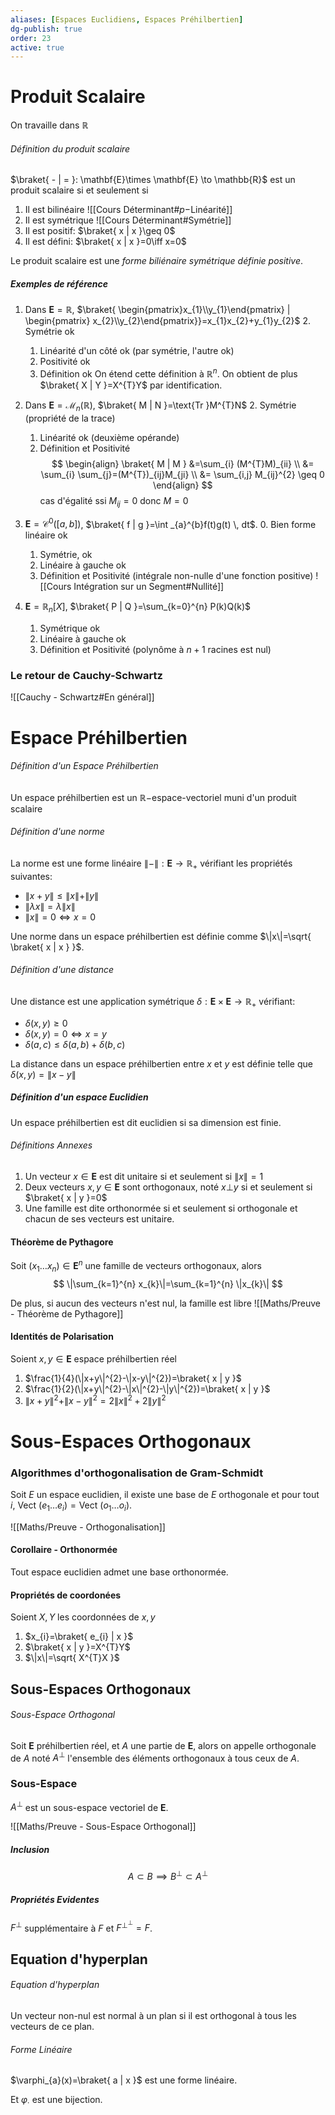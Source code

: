 ```yaml
---
aliases: [Espaces Euclidiens, Espaces Préhilbertien]
dg-publish: true
order: 23
active: true
---
```


# Produit Scalaire

On travaille dans $\mathbb{R}$

###### Définition du produit scalaire

$\braket{ - | = }: \mathbf{E}\times \mathbf{E} \to \mathbb{R}$ est un produit scalaire si et seulement si
1. Il est bilinéaire
![[Cours Déterminant#$p-$Linéarité]]
2. Il est symétrique
![[Cours Déterminant#Symétrie]]
3. Il est positif: $\braket{ x | x }\geq 0$
4. Il est défini:  $\braket{ x | x }=0\iff x=0$

Le produit scalaire est une *forme biliénaire symétrique définie positive*.

##### Exemples de référence

1. Dans $\mathbf{E}=\mathbb{R}$, $\braket{ \begin{pmatrix}x_{1}\\y_{1}\end{pmatrix} | \begin{pmatrix} x_{2}\\y_{2}\end{pmatrix}}=x_{1}x_{2}+y_{1}y_{2}$
	2. Symétrie ok
	1. Linéarité d'un côté ok (par symétrie, l'autre ok)
	3. Positivité ok
	4. Définition ok
On étend cette définition à $\mathbb{R}^{n}$.
On obtient de plus $\braket{ X | Y  }=X^{T}Y$ par identification.

2. Dans $\mathbf{E}=\mathcal{M}_{n}(\mathbb{R})$, $\braket{ M | N }=\text{Tr }M^{T}N$
	2. Symétrie (propriété de la trace)
	1. Linéarité ok (deuxième opérande)
	3. Définition et Positivité
$$
\begin{align}
\braket{ M | M } &=\sum_{i} (M^{T}M)_{ii} \\
&= \sum_{i} \sum_{j}=(M^{T})_{ij}M_{ji} \\
&= \sum_{i,j} M_{ij}^{2} \geq 0
\end{align}
$$
cas d'égalité ssi $M_{ij}=0$ donc $M=0$

3. $\mathbf{E}=\mathcal{C}^{0}([a,b])$, $\braket{ f | g }=\int _{a}^{b}f(t)g(t) \, dt$.
	0. Bien forme linéaire ok
	1. Symétrie, ok
	2. Linéaire à gauche ok
	3. Définition et Positivité (intégrale non-nulle d'une fonction positive)
![[Cours Intégration sur un Segment#Nullité]]

4. $\mathbf{E}=\mathbb{R}_{n}[X]$, $\braket{ P | Q }=\sum_{k=0}^{n} P(k)Q(k)$
	1. Symétrique ok
	2. Linéaire à gauche ok
	3. Définition et Positivité (polynôme à $n+1$ racines est nul)

### Le retour de Cauchy-Schwartz

![[Cauchy - Schwartz#En général]]

# Espace Préhilbertien

###### Définition d'un Espace Préhilbertien

Un espace préhilbertien est un $\mathbb{R}-$espace-vectoriel muni d'un produit scalaire

###### Définition d'une norme

La norme est une forme linéaire $\|-\|: \mathbf{E} \to \mathbb{R}_{+}$ vérifiant les propriétés suivantes:
- $\|x+y\|\leq \|x\|+\|y\|$
- $\|\lambda x\|=\lambda \|x\|$
- $\|x\|=0\iff x=0$

Une norme dans un espace préhilbertien est définie comme $\|x\|=\sqrt{ \braket{ x | x } }$.

###### Définition d'une distance

Une distance est une application symétrique $\delta : \mathbf{E}\times \mathbf{E}\to \mathbb{R}_{+}$ vérifiant:
- $\delta(x,y) \geq 0$
- $\delta(x,y) = 0 \iff x=y$
- $\delta(a,c)\leq \delta(a,b)+\delta(b,c)$

La distance dans un espace préhilbertien entre $x$ et $y$ est définie telle que $\delta(x,y)=\|x-y\|$

##### Définition d'un espace Euclidien

Un espace préhilbertien est dit euclidien si sa dimension est finie.

###### Définitions Annexes

1. Un vecteur $x\in \mathbf{E}$ est dit unitaire si et seulement si $\|x\|=1$
2. Deux vecteurs $x,y\in \mathbf{E}$ sont orthogonaux, noté $x\bot y$ si et seulement si $\braket{ x | y }=0$
3. Une famille est dite orthonormée si et seulement si orthogonale et chacun de ses vecteurs est unitaire.

#### Théorème de Pythagore

Soit $(x_{1}\dots x_{n})\in \mathbf{E}^{n}$ une famille de vecteurs orthogonaux, alors
$$
\|\sum_{k=1}^{n} x_{k}\|=\sum_{k=1}^{n} \|x_{k}\|
$$

De plus, si aucun des vecteurs n'est nul, la famille est libre
![[Maths/Preuve - Théorème de Pythagore]]


#### Identités de Polarisation

Soient $x,y\in \mathbf{E}$ espace préhilbertien réel
1. $\frac{1}{4}(\|x+y\|^{2}-\|x-y\|^{2})=\braket{ x | y  }$
2. $\frac{1}{2}(\|x+y\|^{2}-\|x\|^{2}-\|y\|^{2})=\braket{ x | y }$
3. $\|x+y\|^{2}+\|x-y\|^{2}=2\|x\|^{2}+2\|y\|^{2}$

# Sous-Espaces Orthogonaux

### Algorithmes d'orthogonalisation de Gram-Schmidt

Soit $E$ un espace euclidien, il existe une base de $E$ orthogonale et pour tout $i$, $\text{Vect }(e_{1}\dots e_{i})=\text{Vect }(o_{1}\dots o_{i})$.

![[Maths/Preuve - Orthogonalisation]]

#### Corollaire - Orthonormée

Tout espace euclidien admet une base orthonormée.

#### Propriétés de coordonées

Soient $X,Y$ les coordonnées de $x,y$

1. $x_{i}=\braket{ e_{i} | x }$
2. $\braket{ x | y }=X^{T}Y$
3. $\|x\|=\sqrt{ X^{T}X }$

## Sous-Espaces Orthogonaux

###### Sous-Espace Orthogonal

Soit $\mathbf{E}$ préhilbertien réel, et $A$ une partie de $\mathbf{E}$, alors on appelle orthogonale de $A$ noté $A^{\bot}$ l'ensemble des éléments orthogonaux à tous ceux de $A$.

### Sous-Espace

$A^{\bot}$ est un sous-espace vectoriel de $\mathbf{E}$.

![[Maths/Preuve - Sous-Espace Orthogonal]]


##### Inclusion

$$
A\subset B\implies B^{\bot}\subset A^{\bot}
$$

##### Propriétés Evidentes

$F^{\bot}$ supplémentaire à $F$ et $F^{\bot^{\bot}}=F$.

## Equation d'hyperplan

###### Equation d'hyperplan

Un vecteur non-nul est normal à un plan si il est orthogonal à tous les vecteurs de ce plan.

###### Forme Linéaire

$\varphi_{a}(x)=\braket{ a | x }$ est une forme linéaire.

Et $\varphi_{\cdot}$ est une bijection.